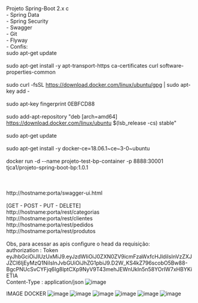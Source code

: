 <br>Projeto Spring-Boot 2.x c
<br>    - Spring Data 
<br>    - Spring Security 
<br>    - Swagger 
<br>    - Git 
<br>    - Flyway
<br>    - Confis:
<br>sudo apt-get update                                                                                                
<br>sudo apt-get install -y apt-transport-https ca-certificates curl software-properties-common                        
<br>sudo curl -fsSL https://download.docker.com/linux/ubuntu/gpg | sudo apt-key add -                                  
<br>sudo apt-key fingerprint 0EBFCD88                                                                                  
<br>sudo add-apt-repository \"deb [arch=amd64] https://download.docker.com/linux/ubuntu $(lsb_release -cs) stable\"  
<br>sudo apt-get update                                                                                                
<br>sudo apt-get install -y docker-ce=18.06.1~ce~3-0~ubuntu                                                            
<br>docker run -d --name projeto-test-bp-container -p 8888:30001 tjca1/projeto-spring-boot-bp:1.0.1
<br>
<br>                 
<br>http://hostname:porta/swagger-ui.html
<br>
<br>[GET - POST - PUT - DELETE]
<br>http://hostname:porta/rest/categorias
<br>http://hostname:porta/rest/clientes
<br>http://hostname:porta/rest/pedidos
<br>http://hostname:porta/rest/produtos
<br>
<br>Obs, para acessar as apis configure o head da requisição:
<br>authorization   :   Token eyJhbGciOiJIUzUxMiJ9.eyJzdWIiOiJ0ZXN0ZV9icmFzaWxfcHJldiIsInVzZXJJZCI6IjEyMzQ1NiIsInJvbGUiOiJhZG1pbiJ9.D2W_KS4kZ796scobO5Bw88-BgcPNUcSvCYFjq6Ig8lptCXp9NyV9T43mehJEWnUkln5n58YOrIW7xHBYKiETIA
<br>Content-Type    :   application/json
![image](https://user-images.githubusercontent.com/28515964/55062909-9bedb580-5055-11e9-9a76-4084b0590b33.jpg)

IMAGE DOCKER
![image](https://user-images.githubusercontent.com/28515964/55370302-6bcc6980-54d0-11e9-8ce6-5fc7359232ac.jpg)
![image](https://user-images.githubusercontent.com/28515964/55370336-8acafb80-54d0-11e9-9340-72bf884a4a23.jpg)
![image](https://user-images.githubusercontent.com/28515964/55370362-a209e900-54d0-11e9-895d-bc9c8a03cb3f.jpg)
![image](https://user-images.githubusercontent.com/28515964/55370383-b948d680-54d0-11e9-892f-bc7d88e9bcf5.jpg)
![image](https://user-images.githubusercontent.com/28515964/55370447-dc738600-54d0-11e9-90ac-c14fb157041c.jpg)
![image](https://user-images.githubusercontent.com/28515964/55370474-f745fa80-54d0-11e9-9851-35702e917e14.jpg)


